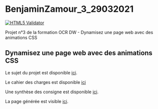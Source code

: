 # BenjaminZamour_3_29032021

[![HTML5 Validator](https://github.com/benjamin-fukdawurld/BenjaminZamour_3_29032021/actions/workflows/main.yml/badge.svg?event=push)](https://github.com/benjamin-fukdawurld/BenjaminZamour_3_29032021/actions/workflows/main.yml)

Projet n°3 de la formation OCR DW - Dynamisez une page web avec des animations CSS

## Dynamisez une page web avec des animations CSS

Le sujet du projet est disponible [ici](https://openclassrooms.com/fr/paths/185/projects/637/assignment).

Le cahier des charges est disponible [ici](docs/Brief_creatif_-_Ohmyfood!.pdf)

Une synthèse des consigne est disponible [ici](docs/instructions.md).

La page générée est visible [ici](https://benjamin-fukdawurld.github.io/BenjaminZamour_3_29032021/).
